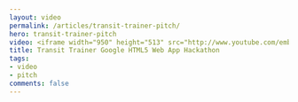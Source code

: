 ```yaml
---
layout: video
permalink: /articles/transit-trainer-pitch/
hero: transit-trainer-pitch
video: <iframe width="950" height="513" src="http://www.youtube.com/embed/DGrV277AiaQ?rel=0?wmode=opaque" frameborder="0" allowfullscreen></iframe>
title: Transit Trainer Google HTML5 Web App Hackathon
tags:
- video
- pitch
comments: false
---
```


<!-- <div class="hero">{% image posts/transit-trainer-pitch/hero.png %}</div> -->

<!-- <a href="/projects/transit-trainer">Transit Trainer</a> (Google HTML5 Web App Hackathon 2011) -->
